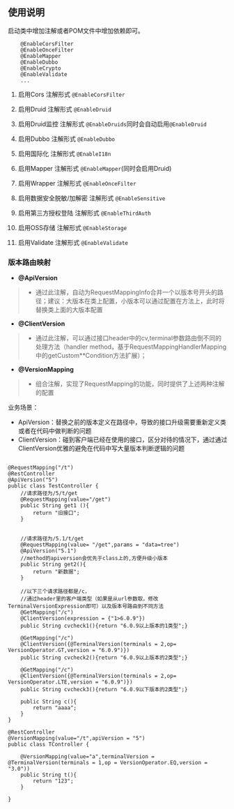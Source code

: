 ## 使用说明

启动类中增加注解或者POM文件中增加依赖即可。
```
    @EnableCorsFilter
    @EnableOnceFilter
    @EnableMapper
    @EnableDubbo
    @EnableCrypto
    @EnableValidate
    ...
```
  
1. 启用Cors 注解形式 `@EnableCorsFilter` 

2. 启用Druid 注解形式 `@EnableDruid` 

3. 启用Druid监控 注解形式 `@EnableDruids`同时会自动启用`@EnableDruid` 

4. 启用Dubbo 注解形式 `@EnableDubbo` 

5. 启用国际化 注解形式 `@EnableI18n` 
     
6. 启用Mapper 注解形式 `@EnableMapper`(同时会启用Druid)

7. 启用Wrapper 注解形式 `@EnableOnceFilter` 
 
8. 启用数据安全脱敏/加解密 注解形式 `@EnableSensitive` 

8. 启用第三方授权登陆 注解形式 `@EnableThirdAuth`

9. 启用OSS存储 注解形式 `@EnableStorage` 
      
10. 启用Validate 注解形式 `@EnableValidate` 



### 版本路由映射


- **@ApiVersion**
>* 通过此注解，自动为RequestMappingInfo合并一个以版本号开头的路径；建议：大版本在类上配置，小版本可以通过配置在方法上，此时将替换类上面的大版本配置

- **@ClientVersion**
>* 通过此注解，可以通过接口header中的cv,terminal参数路由倒不同的处理方法（handler method，基于RequestMappingHandlerMapping中的getCustom**Condition方法扩展）；

- **@VersionMapping** 
>* 组合注解，实现了RequestMapping的功能，同时提供了上述两种注解的配置


业务场景：
- ApiVersion：替换之前的版本定义在路径中，导致的接口升级需要重新定义类或者在代码中做判断的问题
- ClientVersion：碰到客户端已经在使用的接口，区分对待的情况下，通过通过ClientVersion优雅的避免在代码中写大量版本判断逻辑的问题

```

@RequestMapping("/t")
@RestController
@ApiVersion("5")
public class TestController {
    //请求路径为/5/t/get
    @RequestMapping(value="/get")
    public String get1 (){
        return "旧接口";
    }


    //请求路径为/5.1/t/get
    @RequestMapping(value= "/get",params = "data=tree")
    @ApiVersion("5.1")
    //method的apiversion会优先于class上的,方便升级小版本
    public String get2(){
        return "新数据";
    }

    //以下三个请求路径都是/c，
    //通过header里的客户端类型（如果是从url参数取，修改TerminalVersionExpression即可）以及版本号路由到不同方法
    @GetMapping("/c")
    @ClientVersion(expression = {"1>6.0.9"})
    public String cvcheck1(){return "6.0.9以上版本的1类型";}

    @GetMapping("/c")
    @ClientVersion({@TerminalVersion(terminals = 2,op= VersionOperator.GT,version = "6.0.9")})
    public String cvcheck2(){return "6.0.9以上版本的2类型";}

    @GetMapping("/c")
    @ClientVersion({@TerminalVersion(terminals = 2,op= VersionOperator.LTE,version = "6.0.9")})
    public String cvcheck3(){return "6.0.9以下版本的2类型";}

    public String c(){
        return "aaaa";
    }
}

```

```
@RestController
@VersionMapping(value="/t",apiVersion = "5")
public class TController {

    @VersionMapping(value="a",terminalVersion = @TerminalVersion(terminals = 1,op = VersionOperator.EQ,version = "3.0"))
    public String t(){
        return "123";
    }

}
```
